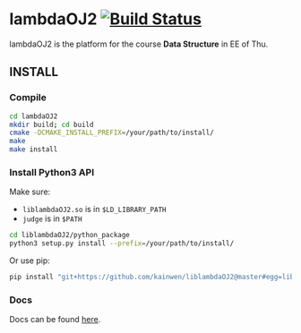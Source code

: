 lambdaOJ2 [![Build Status](https://travis-ci.org/kainwen/liblambdaOJ2.svg?branch=master)](https://travis-ci.org/kainwen/liblambdaOJ2)
=============================================

lambdaOJ2 is the platform for the course **Data Structure** in EE of Thu.


## INSTALL

### Compile

```bash
cd lambdaOJ2
mkdir build; cd build
cmake -DCMAKE_INSTALL_PREFIX=/your/path/to/install/
make
make install
```

### Install Python3 API

Make sure:

* `liblambdaOJ2.so` is in `$LD_LIBRARY_PATH`
* `judge` is in `$PATH`

```bash
cd liblambdaOJ2/python_package
python3 setup.py install --prefix=/your/path/to/install/
```

Or use pip:

```bash
pip install "git+https://github.com/kainwen/liblambdaOJ2@master#egg=liblambdaOJ2&subdirectory=python_package"
```

### Docs

Docs can be found [here](doc/lambdaOJ2.md).
